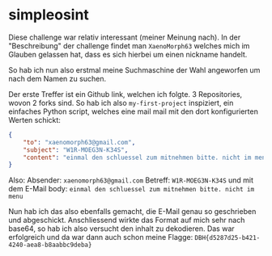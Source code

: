 # simpleosint

Diese challenge war relativ interessant (meiner Meinung nach).
In der "Beschreibung" der challenge findet man `XaenoMorph63` welches mich im Glauben gelassen hat, dass es sich hierbei um einen nickname handelt.

So hab ich nun also erstmal meine Suchmaschine der Wahl angeworfen um nach dem Namen zu suchen.

Der erste Treffer ist ein Github link, welchen ich folgte.
3 Repositories, wovon 2 forks sind.
So hab ich also `my-first-project` inspiziert, ein einfaches Python script, welches eine mail mail mit den dort konfigurierten Werten schickt:

```json
{
    "to": "xaenomorph63@gmail.com",
    "subject": "W1R-MOEG3N-K34S",
    "content": "einmal den schluessel zum mitnehmen bitte. nicht im menu"
}
```
Also:
Absender: `xaenomorph63@gmail.com`
Betreff: `W1R-MOEG3N-K34S`
und mit dem E-Mail body: `einmal den schluessel zum mitnehmen bitte. nicht im menu`

Nun hab ich das also ebenfalls gemacht, die E-Mail genau so geschrieben und abgeschickt.
Anschliessend wirkte das Format auf mich sehr nach base64, so hab ich also versucht den inhalt zu dekodieren.
Das war erfolgreich und da war dann auch schon meine Flagge: `DBH{d5287d25-b421-4240-aea8-b8aabbc9deba}`
